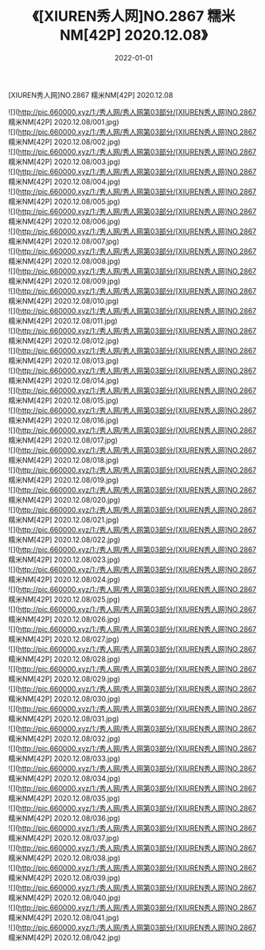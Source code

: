 ﻿---
layout: post
title:  《[XIUREN秀人网]NO.2867 糯米NM[42P] 2020.12.08》
date:   2022-01-01
img: http://pic.660000.xyz/1:/秀人网/秀人网第03部分/[XIUREN秀人网]NO.2867 糯米NM[42P] 2020.12.08/000.jpg
categories: [美女, 清纯, 唯美]
---

[XIUREN秀人网]NO.2867 糯米NM[42P] 2020.12.08

 ![](http://pic.660000.xyz/1:/秀人网/秀人网第03部分/[XIUREN秀人网]NO.2867 糯米NM[42P] 2020.12.08/001.jpg) <br>![](http://pic.660000.xyz/1:/秀人网/秀人网第03部分/[XIUREN秀人网]NO.2867 糯米NM[42P] 2020.12.08/002.jpg) <br>![](http://pic.660000.xyz/1:/秀人网/秀人网第03部分/[XIUREN秀人网]NO.2867 糯米NM[42P] 2020.12.08/003.jpg) <br>![](http://pic.660000.xyz/1:/秀人网/秀人网第03部分/[XIUREN秀人网]NO.2867 糯米NM[42P] 2020.12.08/004.jpg) <br>![](http://pic.660000.xyz/1:/秀人网/秀人网第03部分/[XIUREN秀人网]NO.2867 糯米NM[42P] 2020.12.08/005.jpg) <br>![](http://pic.660000.xyz/1:/秀人网/秀人网第03部分/[XIUREN秀人网]NO.2867 糯米NM[42P] 2020.12.08/006.jpg) <br>![](http://pic.660000.xyz/1:/秀人网/秀人网第03部分/[XIUREN秀人网]NO.2867 糯米NM[42P] 2020.12.08/007.jpg) <br>![](http://pic.660000.xyz/1:/秀人网/秀人网第03部分/[XIUREN秀人网]NO.2867 糯米NM[42P] 2020.12.08/008.jpg) <br>![](http://pic.660000.xyz/1:/秀人网/秀人网第03部分/[XIUREN秀人网]NO.2867 糯米NM[42P] 2020.12.08/009.jpg) <br>![](http://pic.660000.xyz/1:/秀人网/秀人网第03部分/[XIUREN秀人网]NO.2867 糯米NM[42P] 2020.12.08/010.jpg) <br>![](http://pic.660000.xyz/1:/秀人网/秀人网第03部分/[XIUREN秀人网]NO.2867 糯米NM[42P] 2020.12.08/011.jpg) <br>![](http://pic.660000.xyz/1:/秀人网/秀人网第03部分/[XIUREN秀人网]NO.2867 糯米NM[42P] 2020.12.08/012.jpg) <br>![](http://pic.660000.xyz/1:/秀人网/秀人网第03部分/[XIUREN秀人网]NO.2867 糯米NM[42P] 2020.12.08/013.jpg) <br>![](http://pic.660000.xyz/1:/秀人网/秀人网第03部分/[XIUREN秀人网]NO.2867 糯米NM[42P] 2020.12.08/014.jpg) <br>![](http://pic.660000.xyz/1:/秀人网/秀人网第03部分/[XIUREN秀人网]NO.2867 糯米NM[42P] 2020.12.08/015.jpg) <br>![](http://pic.660000.xyz/1:/秀人网/秀人网第03部分/[XIUREN秀人网]NO.2867 糯米NM[42P] 2020.12.08/016.jpg) <br>![](http://pic.660000.xyz/1:/秀人网/秀人网第03部分/[XIUREN秀人网]NO.2867 糯米NM[42P] 2020.12.08/017.jpg) <br>![](http://pic.660000.xyz/1:/秀人网/秀人网第03部分/[XIUREN秀人网]NO.2867 糯米NM[42P] 2020.12.08/018.jpg) <br>![](http://pic.660000.xyz/1:/秀人网/秀人网第03部分/[XIUREN秀人网]NO.2867 糯米NM[42P] 2020.12.08/019.jpg) <br>![](http://pic.660000.xyz/1:/秀人网/秀人网第03部分/[XIUREN秀人网]NO.2867 糯米NM[42P] 2020.12.08/020.jpg) <br>![](http://pic.660000.xyz/1:/秀人网/秀人网第03部分/[XIUREN秀人网]NO.2867 糯米NM[42P] 2020.12.08/021.jpg) <br>![](http://pic.660000.xyz/1:/秀人网/秀人网第03部分/[XIUREN秀人网]NO.2867 糯米NM[42P] 2020.12.08/022.jpg) <br>![](http://pic.660000.xyz/1:/秀人网/秀人网第03部分/[XIUREN秀人网]NO.2867 糯米NM[42P] 2020.12.08/023.jpg) <br>![](http://pic.660000.xyz/1:/秀人网/秀人网第03部分/[XIUREN秀人网]NO.2867 糯米NM[42P] 2020.12.08/024.jpg) <br>![](http://pic.660000.xyz/1:/秀人网/秀人网第03部分/[XIUREN秀人网]NO.2867 糯米NM[42P] 2020.12.08/025.jpg) <br>![](http://pic.660000.xyz/1:/秀人网/秀人网第03部分/[XIUREN秀人网]NO.2867 糯米NM[42P] 2020.12.08/026.jpg) <br>![](http://pic.660000.xyz/1:/秀人网/秀人网第03部分/[XIUREN秀人网]NO.2867 糯米NM[42P] 2020.12.08/027.jpg) <br>![](http://pic.660000.xyz/1:/秀人网/秀人网第03部分/[XIUREN秀人网]NO.2867 糯米NM[42P] 2020.12.08/028.jpg) <br>![](http://pic.660000.xyz/1:/秀人网/秀人网第03部分/[XIUREN秀人网]NO.2867 糯米NM[42P] 2020.12.08/029.jpg) <br>![](http://pic.660000.xyz/1:/秀人网/秀人网第03部分/[XIUREN秀人网]NO.2867 糯米NM[42P] 2020.12.08/030.jpg) <br>![](http://pic.660000.xyz/1:/秀人网/秀人网第03部分/[XIUREN秀人网]NO.2867 糯米NM[42P] 2020.12.08/031.jpg) <br>![](http://pic.660000.xyz/1:/秀人网/秀人网第03部分/[XIUREN秀人网]NO.2867 糯米NM[42P] 2020.12.08/032.jpg) <br>![](http://pic.660000.xyz/1:/秀人网/秀人网第03部分/[XIUREN秀人网]NO.2867 糯米NM[42P] 2020.12.08/033.jpg) <br>![](http://pic.660000.xyz/1:/秀人网/秀人网第03部分/[XIUREN秀人网]NO.2867 糯米NM[42P] 2020.12.08/034.jpg) <br>![](http://pic.660000.xyz/1:/秀人网/秀人网第03部分/[XIUREN秀人网]NO.2867 糯米NM[42P] 2020.12.08/035.jpg) <br>![](http://pic.660000.xyz/1:/秀人网/秀人网第03部分/[XIUREN秀人网]NO.2867 糯米NM[42P] 2020.12.08/036.jpg) <br>![](http://pic.660000.xyz/1:/秀人网/秀人网第03部分/[XIUREN秀人网]NO.2867 糯米NM[42P] 2020.12.08/037.jpg) <br>![](http://pic.660000.xyz/1:/秀人网/秀人网第03部分/[XIUREN秀人网]NO.2867 糯米NM[42P] 2020.12.08/038.jpg) <br>![](http://pic.660000.xyz/1:/秀人网/秀人网第03部分/[XIUREN秀人网]NO.2867 糯米NM[42P] 2020.12.08/039.jpg) <br>![](http://pic.660000.xyz/1:/秀人网/秀人网第03部分/[XIUREN秀人网]NO.2867 糯米NM[42P] 2020.12.08/040.jpg) <br>![](http://pic.660000.xyz/1:/秀人网/秀人网第03部分/[XIUREN秀人网]NO.2867 糯米NM[42P] 2020.12.08/041.jpg) <br>![](http://pic.660000.xyz/1:/秀人网/秀人网第03部分/[XIUREN秀人网]NO.2867 糯米NM[42P] 2020.12.08/042.jpg) <br>